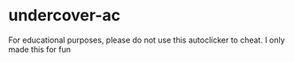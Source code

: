 # undercover-ac

For educational purposes, please do not use this autoclicker to cheat. I only made this for fun
